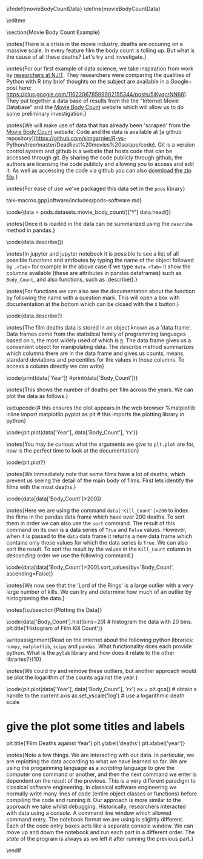\ifndef{movieBodyCountData}
\define{movieBodyCountData}

\editme

\section{Movie Body Count Example}

\notes{There is a crisis in the movie industry, deaths are
occuring on a massive scale. In every feature film the body count is tolling up.
But what is the cause of all these deaths? Let's try and investigate.}

\notes{For our first example of data science, we take inspiration from work by [researchers at NJIT](http://www.theswarmlab.com/r-vs-python-round-2/). They researchers were comparing the qualities of Python with R (my brief thoughts on the subject are available in a Google+ post here: https://plus.google.com/116220678599902155344/posts/5iKyqcrNN68). They put together a data base of results from the  the "Internet Movie Database" and the [Movie Body Count](http://www.moviebodycounts.com/) website which will allow us to do some preliminary investigation.}

\notes{We will make use of data that has already been 'scraped' from the [Movie Body Count](http://www.moviebodycounts.com/) website. Code and the data is available at [a github repository](https://github.com/sjmgarnier/R-vs-
Python/tree/master/Deadliest%20movies%20scrape/code). Git is a version control
system and github is a website that hosts code that can be accessed through git.
By sharing the code publicly through github, the authors are licensing the code
publicly and allowing you to access and edit it. As well as accessing the code
via github you can also [download the zip file](https://github.com/sjmgarnier/R-vs-Python/archive/master.zip).}

\notes{For ease of use we've packaged this data set in the ```pods``` library}

talk-macros.gpp}oftware/includes/pods-software.md}

\code{data = pods.datasets.movie_body_count()['Y']
data.head()}

\notes{Once it is loaded in the data can be summarized using the `describe` method in pandas.}

\code{data.describe()}

\notes{In jupyter and jupyter notebook it is possible to see a list of
all possible functions and attributes by typing the name of the object
followed by `.<Tab>` for example in the above case if we type `data.<Tab>`
it show the columns available (these are attributes in pandas
dataframes) such as `Body_Count`, and also functions, such as
.describe().}

\notes{For functions we can also see the
documentation about the function by following the name with a question mark.
This will open a box with documentation at the bottom which can be closed with
the x button.}

\code{data.describe?}

\notes{The film deaths data is stored in an object known as a 'data
frame'. Data frames come from the statistical family of programming
languages based on `S`, the most widely used of which is
[`R`](http://en.wikipedia.org/wiki/R_(programming_language)). The data
frame gives us a convenient object for manipulating data. The describe
method summarizes which columns there are in the data frame and gives
us counts, means, standard deviations and percentiles for the values
in those columns. To access a column directly we can write}

\code{print(data['Year'])
#print(data['Body_Count'])}

\notes{This shows the number of deaths per film across the years. We
can plot the data as follows.}

\setupcode{# this ensures the plot appears in the web browser
%matplotlib inline 
import matplotlib.pyplot as plt # this imports the plotting library in python}

\code{plt.plot(data['Year'], data['Body_Count'], 'rx')}

\notes{You may be curious what the arguments we give to `plt.plot` are
for, now is the perfect time to look at the documentation}

\code{plt.plot?}

\notes{We immediately note that some films have a lot of deaths, which
prevent us seeing the detail of the main body of films. First lets
identify the films with the most deaths.}

\code{data[data['Body_Count']>200]}

\notes{Here we are using the command `data['Kill_Count']>200` to index
the films in the pandas data frame which have over 200 deaths. To sort
them in order we can also use the `sort` command. The result of this
command on its own is a data series of `True` and `False`
values. However, when it is passed to the `data` data frame it returns
a new data frame which contains only those values for which the data
series is `True`. We can also sort the result. To sort the result by
the values in the `Kill_Count` column in *descending* order we use the
following command.}

\code{data[data['Body_Count']>200].sort_values(by='Body_Count', ascending=False)}

\notes{We now see that the 'Lord of the Rings' is a large outlier with
a very large number of kills. We can try and determine how much of an
outlier by histograming the data.}

\notes{\subsection{Plotting the Data}}

\code{data['Body_Count'].hist(bins=20) # histogram the data with 20 bins.
plt.title('Histogram of Film Kill Count')}

\writeassignment{Read on the internet about the following python
libraries: `numpy`, `matplotlib`, `scipy` and `pandas`. What functionality does
each provide python. What is the `pylab` library and how does it relate to the
other libraries?}{10}

\notes{We could try and remove these outliers, but another approach would be plot the logarithm of the counts against the year.}

\code{plt.plot(data['Year'], data['Body_Count'], 'rx')
ax = plt.gca() # obtain a handle to the current axis
ax.set_yscale('log') # use a logarithmic death scale
# give the plot some titles and labels
plt.title('Film Deaths against Year')
plt.ylabel('deaths')
plt.xlabel('year')}

\notes{Note a few things. We are interacting with our data. In
particular, we are replotting the data according to what we have
learned so far. We are using the progamming language as a *scripting*
language to give the computer one command or another, and then the
next command we enter is dependent on the result of the previous. This
is a very different paradigm to classical software engineering.  In
classical software engineering we normally write many lines of code
(entire object classes or functions) before compiling the code and
running it. Our approach is more similar to the approach we take
whilst debugging. Historically, researchers interacted with data using
a *console*. A command line window which allowed command entry. The
notebook format we are using is slightly different.  Each of the code
entry boxes acts like a separate console window. We can move up and
down the notebook and run each part in a different order. The *state*
of the program is always as we left it after running the previous
part.}

\endif
